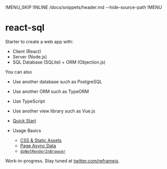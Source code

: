 !MENU_SKIP
!INLINE /docs/snippets/header.md --hide-source-path
!MENU

# react-sql

Starter to create a web app with:
 - Client (React)
 - Server (Node.js)
 - SQL Database (SQLite) + ORM (Objection.js)

You can also
 - Use another database such as PostgreSQL
 - Use another ORM such as TypeORM
 - Use TypeScript
 - Use another view library such as Vue.js

- [Quick Start](#quick-start)
- Usage Basics
  - [CSS & Static Assets](#css--static-assets)
  - [Page Async Data](#page-async-data)
  - [`doNotRenderInBrowser`](#donotrenderinbrowser)


Work-in-progress. Stay tuned at [twitter.com/reframejs](https://twitter.com/reframejs).
